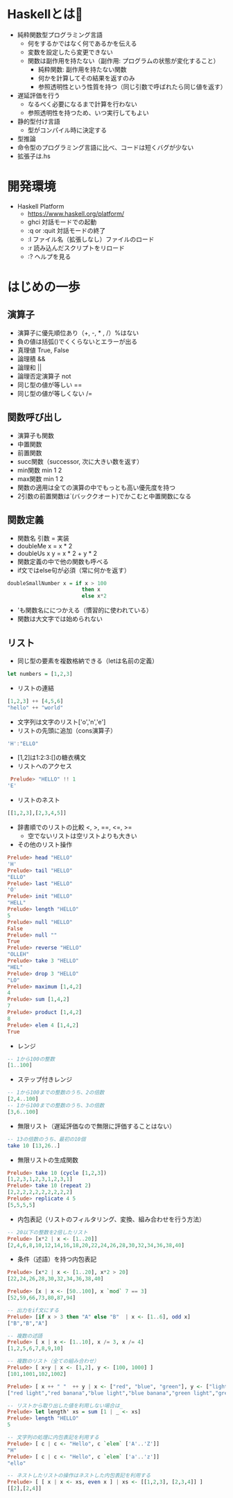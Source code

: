 # Haskellとは:green_book:
 - 純粋関数型プログラミング言語
   - 何をするかではなく何であるかを伝える
   - 変数を設定したら変更できない
   - 関数は副作用を持たない（副作用: プログラムの状態が変化すること）
     - 純粋関数: 副作用を持たない関数
     - 何かを計算してその結果を返すのみ
     - 参照透明性という性質を持つ（同じ引数で呼ばれたら同じ値を返す）
 - 遅延評価を行う
   - なるべく必要になるまで計算を行わない
   - 参照透明性を持つため、いつ実行してもよい
 - 静的型付け言語
   - 型がコンパイル時に決定する
 - 型推論
 - 命令型のプログラミング言語に比べ、コードは短くバグが少ない
 - 拡張子は.hs
 
# 開発環境
 - Haskell Platform
   - https://www.haskell.org/platform/
   - ghci 対話モードでの起動
   - :q or :quit 対話モードの終了
   - :l ファイル名（拡張しなし）ファイルのロード
   - :r 読み込んだスクリプトをリロード
   - :? ヘルプを見る
   
# はじめの一歩
## 演算子
 - 演算子に優先順位あり（+, -, * , /）%はない
 - 負の値は括弧()でくくらないとエラーが出る
 - 真理値 True, False
 - 論理積 &&
 - 論理和 ||
 - 論理否定演算子 not
 - 同じ型の値が等しい ==
 - 同じ型の値が等しくない /=
 
## 関数呼び出し
 - 演算子も関数
 - 中置関数
 - 前置関数 
 - succ関数（successor, 次に大きい数を返す）
 - min関数 min 1 2
 - max関数 min 1 2
 - 関数の適用は全ての演算の中でもっとも高い優先度を持つ
 - 2引数の前置関数は\`(バッククオート)でかこむと中置関数になる
 
## 関数定義
 - 関数名 引数 = 実装
 - doubleMe x = x * 2
 - doubleUs x y = x * 2 + y * 2
 - 関数定義の中で他の関数も呼べる
 - if文ではelse句が必須（常に何かを返す）
```haskell
doubleSmallNumber x = if x > 100
                        then x
                        else x*2
```
 - 'も関数名ににつかえる（慣習的に使われている）
 - 関数は大文字では始められない
 
## リスト
 - 同じ型の要素を複数格納できる（letは名前の定義）
```haskell
let numbers = [1,2,3]
```
 - リストの連結
```haskell
[1,2,3] ++ [4,5,6]
"hello" ++ "world"
```
 - 文字列は文字のリスト['o','n','e']
 - リストの先頭に追加（cons演算子）
 ```haskell
 'H':"ELLO"
 ```
 - [1,2]は1:2:3:[]の糖衣構文
 - リストへのアクセス
```haskell
 Prelude> "HELLO" !! 1
'E'
```
 - リストのネスト
```haskell
[[1,2,3],[2,3,4,5]]
```
 - 辞書順でのリストの比較 <, >, ==, <=, >=
   - 空でないリストは空リストよりも大きい
 - その他のリスト操作
```haskell
Prelude> head "HELLO" 
'H'
Prelude> tail "HELLO" 
"ELLO"
Prelude> last "HELLO" 
'O'
Prelude> init "HELLO" 
"HELL"
Prelude> length "HELLO" 
5
Prelude> null "HELLO" 
False
Prelude> null "" 
True
Prelude> reverse "HELLO" 
"OLLEH"
Prelude> take 3 "HELLO" 
"HEL"
Prelude> drop 3 "HELLO" 
"LO"
Prelude> maximum [1,4,2]
4
Prelude> sum [1,4,2]
7
Prelude> product [1,4,2]
8
Prelude> elem 4 [1,4,2]
True
```
 - レンジ
```haskell
-- 1から100の整数
[1..100]
```
 - ステップ付きレンジ
```haskell
-- 1から100までの整数のうち、2の倍数
[2,4..100]
-- 1から100までの整数のうち、3の倍数
[3,6..100]
```
 - 無限リスト（遅延評価なので無限に評価することはない）
 ```haskell
 -- 13の倍数のうち、最初の10個
 take 10 [13,26..]
 ```
 - 無限リストの生成関数
```haskell
Prelude> take 10 (cycle [1,2,3])
[1,2,3,1,2,3,1,2,3,1]
Prelude> take 10 (repeat 2)
[2,2,2,2,2,2,2,2,2,2]
Prelude> replicate 4 5
[5,5,5,5]
```

 - 内包表記（リストのフィルタリング、変換、組み合わせを行う方法）
```haskell
-- 20以下の整数を2倍したリスト
Prelude> [x*2 | x <- [1..20]]
[2,4,6,8,10,12,14,16,18,20,22,24,26,28,30,32,34,36,38,40]
```
 - 条件（述語）を持つ内包表記
```haskell
Prelude> [x*2 | x <- [1..20], x*2 > 20]
[22,24,26,28,30,32,34,36,38,40]

Prelude> [x | x <- [50..100], x `mod` 7 == 3]
[52,59,66,73,80,87,94]

-- 出力をif文にする
Prelude> [if x > 3 then "A" else "B"  | x <- [1..6], odd x]
["B","B","A"]

-- 複数の述語
Prelude> [ x | x <- [1..10], x /= 3, x /= 4]
[1,2,5,6,7,8,9,10]

-- 複数のリスト（全ての組み合わせ）
Prelude> [ x+y | x <- [1,2], y <- [100, 1000] ]
[101,1001,102,1002]

Prelude> [ x ++ " "  ++ y | x <- ["red", "blue", "green"], y <- ["light", "banana"] ]
["red light","red banana","blue light","blue banana","green light","green banana"]

-- リストから取り出した値を利用しない場合は_
Prelude> let length' xs = sum [1 | _ <- xs]
Prelude> length "HELLO"
5

-- 文字列の処理に内包表記を利用する
Prelude> [ c | c <- "Hello", c `elem` ['A'..'Z']]
"H"
Prelude> [ c | c <- "Hello", c `elem` ['a'..'z']]
"ello"

-- ネストしたリストの操作はネストした内包表記を利用する
Prelude> [ [ x | x <- xs, even x ] | xs <- [[1,2,3], [2,3,4]] ]
[[2],[2,4]]
```
 
